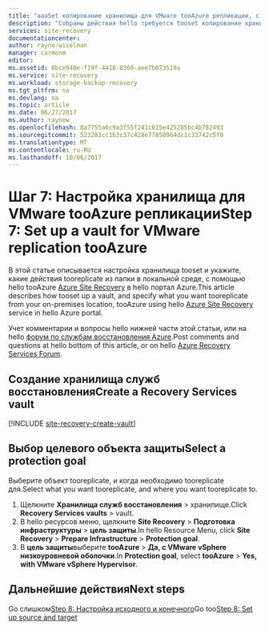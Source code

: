 ```yaml
---
title: "aaaSet копирование хранилища для VMware tooAzure репликации, с помощью Azure Site Recovery | Документы Microsoft"
description: "Собраны действия hello требуется tooset копирование хранилище для tooAzure репликации VMware с помощью Azure Site Recovery"
services: site-recovery
documentationcenter: 
author: rayne-wiselman
manager: carmonm
editor: 
ms.assetid: 8bce940e-f19f-4418-8360-aee7b073519a
ms.service: site-recovery
ms.workload: storage-backup-recovery
ms.tgt_pltfrm: na
ms.devlang: na
ms.topic: article
ms.date: 06/27/2017
ms.author: raynew
ms.openlocfilehash: 8a7755a6c9a3f55f241c615e425285bc4b782493
ms.sourcegitcommit: 523283cc1b3c37c428e77850964dc1c33742c5f0
ms.translationtype: MT
ms.contentlocale: ru-RU
ms.lasthandoff: 10/06/2017
---
```

# <a name="step-7-set-up-a-vault-for-vmware-replication-tooazure"></a><span data-ttu-id="ee1fa-103">Шаг 7: Настройка хранилища для VMware tooAzure репликации</span><span class="sxs-lookup"><span data-stu-id="ee1fa-103">Step 7: Set up a vault for VMware replication tooAzure</span></span>


<span data-ttu-id="ee1fa-104">В этой статье описывается настройка хранилища tooset и укажите, какие действия tooreplicate из папки в локальной среде, с помощью hello tooAzure [Azure Site Recovery](site-recovery-overview.md) в hello портал Azure.</span><span class="sxs-lookup"><span data-stu-id="ee1fa-104">This article describes how tooset up a vault, and specify what you want tooreplicate from your on-premises location, tooAzure using hello [Azure Site Recovery](site-recovery-overview.md) service in hello Azure portal.</span></span>


<span data-ttu-id="ee1fa-105">Учет комментарии и вопросы hello нижней части этой статьи, или на hello [форум по службам восстановления Azure](https://social.msdn.microsoft.com/forums/azure/home?forum=hypervrecovmgr).</span><span class="sxs-lookup"><span data-stu-id="ee1fa-105">Post comments and questions at hello bottom of this article, or on hello [Azure Recovery Services Forum](https://social.msdn.microsoft.com/forums/azure/home?forum=hypervrecovmgr).</span></span>




## <a name="create-a-recovery-services-vault"></a><span data-ttu-id="ee1fa-106">Создание хранилища служб восстановления</span><span class="sxs-lookup"><span data-stu-id="ee1fa-106">Create a Recovery Services vault</span></span>

[!INCLUDE [site-recovery-create-vault](../../includes/site-recovery-create-vault.md)]

## <a name="select-a-protection-goal"></a><span data-ttu-id="ee1fa-107">Выбор целевого объекта защиты</span><span class="sxs-lookup"><span data-stu-id="ee1fa-107">Select a protection goal</span></span>

<span data-ttu-id="ee1fa-108">Выберите объект tooreplicate, и когда необходимо tooreplicate для.</span><span class="sxs-lookup"><span data-stu-id="ee1fa-108">Select what you want tooreplicate, and where you want tooreplicate to.</span></span>

1. <span data-ttu-id="ee1fa-109">Щелкните **Хранилища служб восстановления** > хранилище.</span><span class="sxs-lookup"><span data-stu-id="ee1fa-109">Click **Recovery Services vaults** > vault.</span></span>
2. <span data-ttu-id="ee1fa-110">В hello ресурсов меню, щелкните **Site Recovery** > **Подготовка инфраструктуры** > **цель защиты**.</span><span class="sxs-lookup"><span data-stu-id="ee1fa-110">In hello Resource Menu, click **Site Recovery** > **Prepare Infrastructure** > **Protection goal**.</span></span>
3. <span data-ttu-id="ee1fa-111">В **цель защиты**выберите **tooAzure** > **Да, с VMware vSphere низкоуровневой оболочки**.</span><span class="sxs-lookup"><span data-stu-id="ee1fa-111">In **Protection goal**, select **tooAzure** > **Yes, with VMware vSphere Hypervisor**.</span></span>



## <a name="next-steps"></a><span data-ttu-id="ee1fa-112">Дальнейшие действия</span><span class="sxs-lookup"><span data-stu-id="ee1fa-112">Next steps</span></span>

<span data-ttu-id="ee1fa-113">Go слишком[Step 8: Настройка исходного и конечного](vmware-walkthrough-source-target.md)</span><span class="sxs-lookup"><span data-stu-id="ee1fa-113">Go too[Step 8: Set up source and target](vmware-walkthrough-source-target.md)</span></span>
